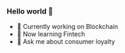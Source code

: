 ### Hello world 👋

- 🔭 Currently working on Blockchain  
- 🌱 Now learning Fintech
- 💬 Ask me about consumer loyalty 

<!--
- 👯 I’m looking to collaborate on 

- 🤔 I’m looking for help with 
- 💬 Ask me about ...
- 📫 How to reach me: ...
- 😄 Pronouns: ...
- ⚡ Fun fact: ...
-->
